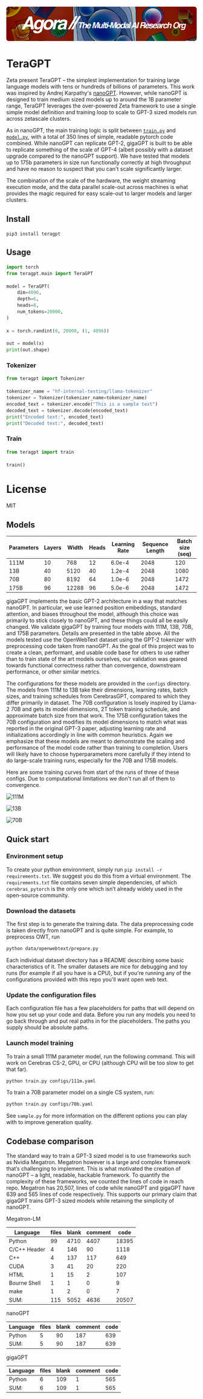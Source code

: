 [![Multi-Modality](agorabanner.png)](https://discord.gg/qUtxnK2NMf)

# TeraGPT
Zeta present TeraGPT – the simplest implementation for training large language models with tens or hundreds of billions of parameters. This work was inspired by Andrej Karpathy's [nanoGPT](https://github.com/karpathy/nanoGPT/tree/master). However, while nanoGPT is designed to train medium sized models up to around the 1B parameter range, TeraGPT leverages the over-powered Zeta framework to use a single simple model definition and training loop to scale to GPT-3 sized models run across zetascale clusters. 

As in nanoGPT, the main training logic is split between [`train.py`](./train.py) and [`model.py`](./model.py), with a total of 350 lines of simple, readable pytorch code combined. While nanoGPT can replicate GPT-2, gigaGPT is built to be able to replicate something of the scale of GPT-4 (albeit possibly with a dataset upgrade compared to the nanoGPT support). We have tested that models up to 175b parameters in size run functionally correctly at high throughput and have no reason to suspect that you can't scale significantly larger.

The combination of the scale of the hardware, the weight streaming execution mode, and the data parallel scale-out across machines is what provides the magic required for easy scale-out to larger models and larger clusters.

## Install
`pip3 install teragpt `



## Usage
```python
import torch
from teragpt.main import TeraGPT

model = TeraGPT(
    dim=4096,
    depth=6,
    heads=8,
    num_tokens=20000,
)

x = torch.randint(0, 20000, (1, 4096))

out = model(x)
print(out.shape)

```

### Tokenizer
```python
from teragpt import Tokenizer

tokenizer_name = "hf-internal-testing/llama-tokenizer"
tokenizer = Tokenizer(tokenizer_name=tokenizer_name)
encoded_text = tokenizer.encode("This is a sample text")
decoded_text = tokenizer.decode(encoded_text)
print("Encoded text:", encoded_text)
print("Decoded text:", decoded_text)

```


### Train
```python
from teragpt import train

train()

```


# License
MIT








## Models

| Parameters | Layers | Width | Heads | Learning Rate | Sequence Length | Batch size (seq) |
| ---------- | ------ | ----- | ----- | ------------- | --------------- | ---------------- |
| 111M       | 10     | 768   | 12    | 6.0e-4        | 2048            | 120              |
| 13B        | 40     | 5120  | 40    | 1.2e-4        | 2048            | 1080             |
| 70B        | 80     | 8192  | 64    | 1.0e-6        | 2048            | 1472             |
| 175B       | 96     | 12288 | 96    | 5.0e-6        | 2048            | 1472             |

gigaGPT implements the basic GPT-2 architecture in a way that matches nanoGPT. In particular, we use learned position embeddings, standard attention, and biases throughout the model, although this choice was primarily to stick closely to nanoGPT, and these things could all be easily changed. We validate gigaGPT by training four models with 111M, 13B, 70B, and 175B parameters. Details are presented in the table above. All the models tested use the OpenWebText dataset using the GPT-2 tokenizer with preprocessing code taken from nanoGPT. As the goal of this project was to create a clean, performant, and usable code base for others to use rather than to train state of the art models ourselves, our validation was geared towards functional correctness rather than convergence, downstream performance, or other similar metrics.

The configurations for these models are provided in the `configs` directory. The models from 111M to 13B take their dimensions, learning rates, batch sizes, and training schedules from CerebrasGPT, compared to which they differ primarily in dataset. The 70B configuration is losely inspired by Llama-2 70B and gets its model dimensions, 2T token training schedule, and approximate batch size from that work. The 175B configuration takes the 70B configuration and modifies its model dimensions to match what was reported in the original GPT-3 paper, adjusting learning rate and initializations accordingly in line with common heuristics. Again we emphasize that these models are meant to demonstrate the scaling and performance of the model code rather than training to completion. Users will likely have to choose hyperparameters more carefully if they intend to do large-scale training runs, especially for the 70B and 175B models.

Here are some training curves from start of the runs of three of these configs. Due to computational limitations we don't run all of them to convergence.

![111M](assets/111m.png)

![13B](assets/13b.png)

![70B](assets/70b.png)

## Quick start

### Environment setup
To create your python environment, simply run `pip install -r requirements.txt`. We suggest you do this
from a virtual environment. The `requirements.txt` file contains seven simple dependencies, of which `cerebras_pytorch` is the only one which isn’t already widely used in the open-source community.

### Download the datasets
The first step is to generate the training data. The data preprocessing code is taken directly from nanoGPT
and is quite simple. For example, to preprocess OWT, run

```bash
python data/openwebtext/prepare.py
```

Each individual dataset directory has a README describing some basic characteristics of it. The smaller
datasets are nice for debugging and toy runs (for example if all you have is a CPU), but if you're
running any of the configurations provided with this repo you'll want open web text.

### Update the configuration files
Each configuration file has a few placeholders for paths that will depend on how you set up your code and data. Before you run any models you need to go back through and put real paths in for the placeholders. The paths you supply should be absolute paths.

### Launch model training

To train a small 111M parameter model, run the following command. This will work on Cerebras CS-2, GPU, or CPU
(although CPU will be too slow to get that far).

```bash
python train.py configs/111m.yaml
```

To train a 70B parameter model on a single CS system, run:

```bash
python train.py configs/70b.yaml
```


See `sample.py` for more information on the different options you can play with to improve
generation quality.

## Codebase comparison
The standard way to train a GPT-3 sized model is to use frameworks such as Nvidia Megatron. Megatron however is a large and complex framework that’s challenging to implement. This is what motivated the creation of nanoGPT – a light, readable, hackable framework. To quantify the complexity of these frameworks, we counted the lines of code in reach repo. Megatron has 20,507, lines of code while nanoGPT and gigaGPT have 639 and 565 lines of code respectively. This supports our primary claim that gigaGPT trains GPT-3 sized models while retaining the simplicity of nanoGPT.

Megatron-LM

| Language                  | files |        blank |      comment |         code|
| ------------------------- | ----- | ------------ | ------------ | ----------- |
| Python                    |    99 |         4710 |         4407 |       18395 |
| C/C++ Header              |     4 |          146 |           90 |        1118 |
| C++                       |     4 |          137 |          117 |         649 |
| CUDA                      |     3 |           41 |           20 |         220 |
| HTML                      |     1 |           15 |            2 |         107 |
| Bourne Shell              |     1 |            1 |            0 |           9 |
| make                      |     1 |            2 |            0 |           7 |
| SUM:                      |   115 |         5052 |         4636 |       20507 |


nanoGPT

| Language                  | files |        blank |      comment |         code|
| ------------------------- | ----- | ------------ | ------------ | ----------- |
| Python                    |     5 |           90 |          187 |         639 |
| SUM:                      |     5 |           90 |          187 |         639 |

gigaGPT

| Language                  | files |        blank |      comment |         code|
| ------------------------- | ----- | ------------ | ------------ | ----------- |
| Python                    |     6 |          109 |            1 |         565 |
| SUM:                      |     6 |          109 |            1 |         565 |